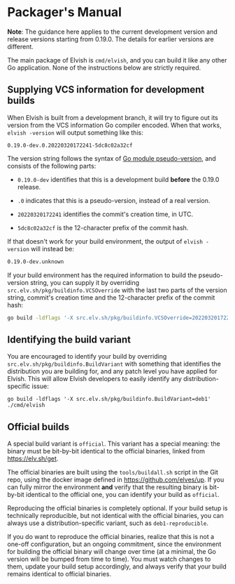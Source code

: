 # Packager's Manual

**Note**: The guidance here applies to the current development version and
release versions starting from 0.19.0. The details for earlier versions are
different.

The main package of Elvish is `cmd/elvish`, and you can build it like any other
Go application. None of the instructions below are strictly required.

## Supplying VCS information for development builds

When Elvish is built from a development branch, it will try to figure out its
version from the VCS information Go compiler encoded. When that works,
`elvish -version` will output something like this:

```
0.19.0-dev.0.20220320172241-5dc8c02a32cf
```

The version string follows the syntax of
[Go module pseudo-version](https://go.dev/ref/mod#pseudo-versions), and consists
of the following parts:

-   `0.19.0-dev` identifies that this is a development build **before** the
    0.19.0 release.

-   `.0` indicates that this is a pseudo-version, instead of a real version.

-   `20220320172241` identifies the commit's creation time, in UTC.

-   `5dc8c02a32cf` is the 12-character prefix of the commit hash.

If that doesn't work for your build environment, the output of `elvish -version`
will instead be:

```sh
0.19.0-dev.unknown
```

If your build environment has the required information to build the
pseudo-version string, you can supply it by overriding
`src.elv.sh/pkg/buildinfo.VCSOverride` with the last two parts of the version
string, commit's creation time and the 12-character prefix of the commit hash:

```sh
go build -ldflags '-X src.elv.sh/pkg/buildinfo.VCSOverride=20220320172241-5dc8c02a32cf' ./cmd/elvish
```

## Identifying the build variant

You are encouraged to identify your build by overriding
`src.elv.sh/pkg/buildinfo.BuildVariant` with something that identifies the
distribution you are building for, and any patch level you have applied for
Elvish. This will allow Elvish developers to easily identify any
distribution-specific issue:

```
go build -ldflags '-X src.elv.sh/pkg/buildinfo.BuildVariant=deb1' ./cmd/elvish
```

## Official builds

A special build variant is `official`. This variant has a special meaning: the
binary must be bit-by-bit identical to the official binaries, linked from
https://elv.sh/get.

The official binaries are built using the `tools/buildall.sh` script in the Git
repo, using the docker image defined in https://github.com/elves/up. If you can
fully mirror the environment **and** verify that the resulting binary is
bit-by-bit identical to the official one, you can identify your build as
`official`.

Reproducing the official binaries is completely optional. If your build setup is
technically reproducible, but not identical with the official binaries, you can
always use a distribution-specific variant, such as `deb1-reproducible`.

If you do want to reproduce the official binaries, realize that this is not a
one-off configuration, but an ongoing commitment, since the environment for
building the official binary will change over time (at a minimal, the Go version
will be bumped from time to time). You must watch changes to them, update your
build setup accordingly, and always verify that your build remains identical to
official binaries.
